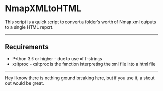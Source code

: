 # NmapXMLtoHTML
This script is a quick script to convert a folder's worth of Nmap xml outputs to a single HTML report.

___

## Requirements
- Python 3.6 or higher \- due to use of f-strings
- xsltproc \- xsltproc is the function interpreting the xml file into a html file 

___

Hey I know there is nothing ground breaking here, but if you use it, a shout out would be great.
